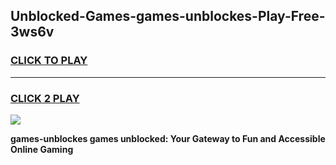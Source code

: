 
## Unblocked-Games-games-unblockes-Play-Free-3ws6v
<h3>
<a href="https://premium76.site?title=games-unblockes&ref=23A">CLICK TO PLAY</a></h3>
<hr>

<h3>
<a href="https://premium76.site?title=games-unblockes&ref=23A">CLICK 2 PLAY</a>
  
</h3>

<a href="https://premium76.site?title=games-unblockes&ref=23A"><img src="https://clearcache.store/games.png"></a>


**games-unblockes games unblocked: Your Gateway to Fun and Accessible Online Gaming**
